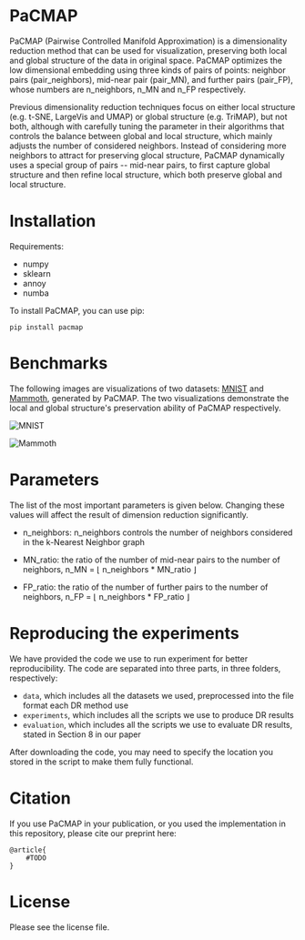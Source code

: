 # PaCMAP

PaCMAP (Pairwise Controlled Manifold Approximation) is a dimensionality reduction method that can be used for visualization, preserving both local and global structure of the data in original space. PaCMAP optimizes the low dimensional embedding using three kinds of pairs of points: neighbor pairs (pair_neighbors), mid-near pair (pair_MN), and further pairs (pair_FP), whose numbers are n_neighbors, n_MN and n_FP respectively.

Previous dimensionality reduction techniques focus on either local structure (e.g. t-SNE, LargeVis and UMAP) or global structure (e.g. TriMAP), but not both, although with carefully tuning the parameter in their algorithms that controls the balance between global and local structure, which mainly adjusts the number of considered neighbors. Instead of considering more neighbors to attract for preserving glocal structure, PaCMAP dynamically uses a special group of pairs -- mid-near pairs, to first capture global structure and then refine local structure, which both preserve global and local structure.

# Installation
Requirements:
- numpy
- sklearn
- annoy
- numba

To install PaCMAP, you can use pip:

```
pip install pacmap
```

# Benchmarks

The following images are visualizations of two datasets: [MNIST](http://yann.lecun.com/exdb/mnist/) and [Mammoth](https://github.com/PAIR-code/understanding-umap/tree/master/raw_data), generated by PaCMAP. The two visualizations demonstrate the local and global structure's preservation ability of PaCMAP respectively.

![MNIST](/images/MNIST.jpg)

![Mammoth](/images/Mammoth.jpg)


# Parameters

The list of the most important parameters is given below. Changing these values will affect the result of dimension reduction significantly.

- n_neighbors: n_neighbors controls the number of neighbors considered in the k-Nearest Neighbor graph

- MN_ratio: the ratio of the number of mid-near pairs to the number of neighbors, n_MN = $\lfloor$ n_neighbors * MN_ratio $\rfloor$

- FP_ratio: the ratio of the number of further pairs to the number of neighbors, n_FP = $\lfloor$ n_neighbors * FP_ratio $\rfloor$


# Reproducing the experiments
We have provided the code we use to run experiment for better reproducibility. The code are separated into three parts, in three folders, respectively:
- `data`, which includes all the datasets we used, preprocessed into the file format each DR method use
- `experiments`, which includes all the scripts we use to produce DR results
- `evaluation`, which includes all the scripts we use to evaluate DR results, stated in Section 8 in our paper

After downloading the code, you may need to specify the location you stored in the script to make them fully functional.

# Citation
If you use PaCMAP in your publication, or you used the implementation in this repository, please cite our preprint here:

```
@article{
    #TODO
}
```

# License

Please see the license file.
